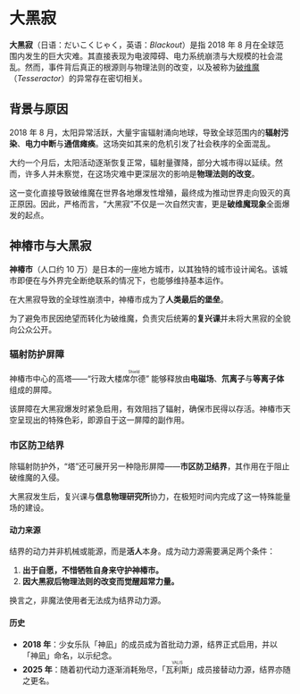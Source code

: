 # 大黑寂
**大黑寂**（日语：だいこくじゃく，英语：*Blackout*）是指 2018 年 8 月在全球范围内发生的巨大灾难。其直接表现为电波障碍、电力系统崩溃与大规模的社会混乱。然而，事件背后真正的根源则与物理法则的改变，以及被称为[破维魔](tesseractor.html)（*Tesseractor*）的异常存在密切相关。  

## 背景与原因
2018 年 8 月，太阳异常活跃，大量宇宙辐射涌向地球，导致全球范围内的**辐射污染**、**电力中断**与**通信瘫痪**。这场突如其来的危机引发了社会秩序的全面混乱。  

大约一个月后，太阳活动逐渐恢复正常，辐射量骤降，部分大城市得以延续。然而，许多人并未察觉，在这场灾难中更深层次的影响是**物理法则的改变**。  

这一变化直接导致破维魔在世界各地爆发性增殖，最终成为推动世界走向毁灭的真正原因。因此，严格而言，“大黑寂”不仅是一次自然灾害，更是**破维魔现象**全面爆发的起点。  

## 神椿市与大黑寂
**神椿市**（人口约 10 万）是日本的一座地方城市，以其独特的城市设计闻名。该城市即便在与外界完全断绝联系的情况下，也能够维持基本运作。  

在大黑寂导致的全球性崩溃中，神椿市成为了**人类最后的堡垒**。  

为了避免市民因绝望而转化为破维魔，负责灾后统筹的**复兴课**并未将大黑寂的全貌向公众公开。  

### 辐射防护屏障
神椿市中心的高塔——“行政大楼<ruby>席尔德<rp>(</rp><rt>Shield</rt><rp>)</rp></ruby>”  能够释放由**电磁场**、**氘离子**与**等离子体**组成的屏障。  

该屏障在大黑寂爆发时紧急启用，有效阻挡了辐射，确保市民得以存活。神椿市天空呈现出的特殊色彩，即源自于这一屏障的副作用。  

### 市区防卫结界
除辐射防护外，“塔”还可展开另一种隐形屏障——**市区防卫结界**，其作用在于阻止破维魔的入侵。  

大黑寂发生后，复兴课与**信息物理研究所**协力，在极短时间内完成了这一特殊能量场的建设。  

#### 动力来源  
结界的动力并非机械或能源，而是**活人**本身。成为动力源需要满足两个条件：  
1. **出于自愿，不惜牺牲自身来守护神椿市。**  
2. **因大黑寂后物理法则的改变而觉醒超常力量。**  

换言之，非魔法使用者无法成为结界动力源。  

#### 历史
- **2018 年**：少女乐队「神凪」的成员成为首批动力源，结界正式启用，并以「神凪」命名，以示纪念。  
- **2025 年**：随着初代动力逐渐消耗殆尽，「<ruby>瓦利斯<rp>(</rp><rt>VALIS</rt><rp>)</rp></ruby>」成员接替动力源，结界亦随之更名。